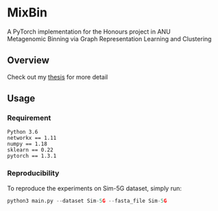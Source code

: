 # MixBin
A PyTorch implementation for the Honours project in ANU <br>
Metagenomic Binning via Graph Representation Learning and Clustering<br>

## Overview
Check out my [thesis](https://github.com/weizhou1/Research-Project/blob/main/Wei_Zhou_thesis_final.pdf) for more detail 


## Usage
### Requirement
```
Python 3.6
networkx == 1.11
numpy == 1.18
sklearn == 0.22
pytorch == 1.3.1
```
### Reproducibility
To reproduce the experiments on Sim-5G dataset, simply run:
```python
python3 main.py --dataset Sim-5G --fasta_file Sim-5G
```

<!-- ## Citation
```bibtex
@inproceedings{Xue2022RepBin,
  title     = {RepBin: Constraint-Based Graph Representation Learning for Metagenomic Binning},
  author    = {Xue, Hansheng and Mallawaarachchi, Vijini and Zhang, Yujia and Rajan, Vaibhav and Lin, Yu},
  booktitle = {AAAI},
  year      = {2022}
} -->
```
